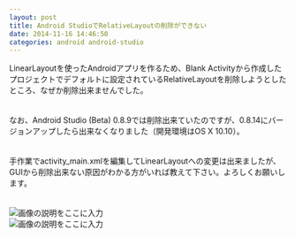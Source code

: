 ```yaml
---
layout: post
title: Android StudioでRelativeLayoutの削除ができない
date: 2014-11-16 14:46:50
categories: android android-studio
---
```

<!-- {% raw %} -->
<p>LinearLayoutを使ったAndroidアプリを作るため、Blank Activityから作成したプロジェクトでデフォルトに設定されているRelativeLayoutを削除しようとしたところ、なぜか削除出来ませんでした。<br><br><br>
なお、Android Studio (Beta) 0.8.9では削除出来ていたのですが、0.8.14にバージョンアップしたら出来なくなりました（開発環境はOS X 10.10）。<br><br><br>
手作業でactivity_main.xmlを編集してLinearLayoutへの変更は出来ましたが、GUIから削除出来ない原因がわかる方がいれば教えて下さい。よろしくお願いします。<br><br><br>
<img src="https://i.stack.imgur.com/aLIV4.png" alt="画像の説明をここに入力"><br>
<img src="https://i.stack.imgur.com/0a4PC.png" alt="画像の説明をここに入力"></p>
<!-- {% endraw %} -->
